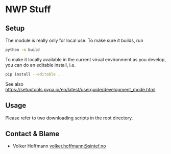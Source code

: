 # NWP Stuff

## Setup

The module is really only for local use. To make sure it builds, run

```sh
python -m build
```

To make it locally available in the current virual environment as you develop, you can do an editable install, i.e.

```sh
pip install --editable .
```

See also https://setuptools.pypa.io/en/latest/userguide/development_mode.html.

## Usage

Please refer to two downloading scripts in the root directory.

## Contact & Blame

- Volker Hoffmann <volker.hoffmann@sintef.no>


